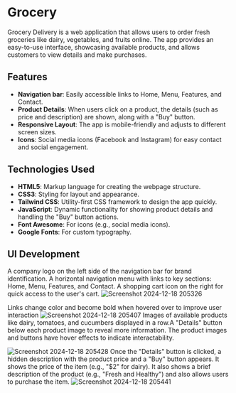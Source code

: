 # Grocery

Grocery Delivery is a web application that allows users to order fresh groceries like dairy, vegetables, and fruits online. The app provides an easy-to-use interface, showcasing available products, and allows customers to view details and make purchases.

## Features
- **Navigation bar**: Easily accessible links to Home, Menu, Features, and Contact.
- **Product Details**: When users click on a product, the details (such as price and description) are shown, along with a "Buy" button.
- **Responsive Layout**: The app is mobile-friendly and adjusts to different screen sizes.
- **Icons**: Social media icons (Facebook and Instagram) for easy contact and social engagement.

## Technologies Used

- **HTML5**: Markup language for creating the webpage structure.
- **CSS3**: Styling for layout and appearance.
- **Tailwind CSS**: Utility-first CSS framework to design the app quickly.
- **JavaScript**: Dynamic functionality for showing product details and handling the "Buy" button actions.
- **Font Awesome**: For icons (e.g., social media icons).
- **Google Fonts**: For custom typography.

## UI Development  

A company logo on the left side of the navigation bar for brand identification. A horizontal navigation menu with links to key sections: Home, Menu, Features, and Contact. A shopping cart icon on the right for quick access to the user's cart.
![Screenshot 2024-12-18 205326](https://github.com/user-attachments/assets/988056be-df11-49b9-92df-8cab297a5b75)


 Links change color and become bold when hovered over to improve user interaction
 ![Screenshot 2024-12-18 205407](https://github.com/user-attachments/assets/19a0bc31-035e-4d17-ba59-b53459f2178f)
 Images of available products like dairy, tomatoes, and cucumbers displayed in a row.A "Details" button below each product image to reveal more information. The product images and buttons have hover effects to indicate interactability.
 
![Screenshot 2024-12-18 205428](https://github.com/user-attachments/assets/4b2afe6e-0e79-4725-a509-22993c9a6d2e)
 Once the "Details" button is clicked, a hidden description with the product price and a "Buy" button appears.
It  shows the price of the item (e.g., "$2" for dairy).
It also shows a brief description of the product (e.g., "Fresh and Healthy")
and also allows users to purchase the item.
![Screenshot 2024-12-18 205441](https://github.com/user-attachments/assets/5c330b86-bb19-454c-b4fb-58ededf9b606)



